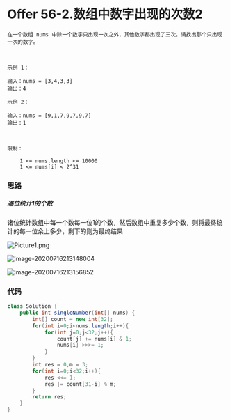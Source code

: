 # Offer 56-2.数组中数字出现的次数2

```
在一个数组 nums 中除一个数字只出现一次之外，其他数字都出现了三次。请找出那个只出现一次的数字。

 

示例 1：

输入：nums = [3,4,3,3]
输出：4

示例 2：

输入：nums = [9,1,7,9,7,9,7]
输出：1

 

限制：

    1 <= nums.length <= 10000
    1 <= nums[i] < 2^31
```

### 思路

##### 逐位统计1的个数

诸位统计数组中每一个数每一位1的个数，然后数组中重复多少个数，则将最终统计的每一位余上多少，剩下的则为最终结果

![Picture1.png](https://pic.leetcode-cn.com/28f2379be5beccb877c8f1586d8673a256594e0fc45422b03773b8d4c8418825-Picture1.png)

![image-20200716213148004](C:\Users\25454\AppData\Roaming\Typora\typora-user-images\image-20200716213148004.png)

![image-20200716213156852](C:\Users\25454\AppData\Roaming\Typora\typora-user-images\image-20200716213156852.png)

### 代码

```java
class Solution {
    public int singleNumber(int[] nums) {
        int[] count = new int[32];
        for(int i=0;i<nums.length;i++){
            for(int j=0;j<32;j++){
                count[j] += nums[i] & 1;
                nums[i] >>>= 1;
            }
        }
        int res = 0,m = 3;
        for(int i=0;i<32;i++){
            res <<= 1;
            res |= count[31-i] % m;
        }
        return res;
    }
}
```

